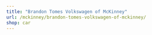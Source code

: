 ```yaml
---
title: "Brandon Tomes Volkswagen of McKinney"
url: /mckinney/brandon-tomes-volkswagen-of-mckinney/
shop: car
---
```

